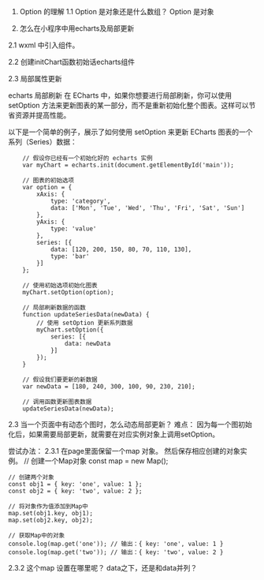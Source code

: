 1. Option 的理解
1.1 Option 是对象还是什么数组？
    Option 是对象


2. 怎么在小程序中用echarts及局部更新

2.1 wxml 中引入组件。

2.2 创建initChart函数初始话echarts组件

2.3 局部属性更新

echarts 局部刷新
在 ECharts 中，如果你想要进行局部刷新，你可以使用 setOption 方法来更新图表的某一部分，而不是重新初始化整个图表。这样可以节省资源并提高性能。

以下是一个简单的例子，展示了如何使用 setOption 来更新 ECharts 图表的一个系列（Series）数据：


        // 假设你已经有一个初始化好的 echarts 实例
        var myChart = echarts.init(document.getElementById('main'));
         
        // 图表的初始选项
        var option = {
            xAxis: {
                type: 'category',
                data: ['Mon', 'Tue', 'Wed', 'Thu', 'Fri', 'Sat', 'Sun']
            },
            yAxis: {
                type: 'value'
            },
            series: [{
                data: [120, 200, 150, 80, 70, 110, 130],
                type: 'bar'
            }]
        };
         
        // 使用初始选项初始化图表
        myChart.setOption(option);
         
        // 局部刷新数据的函数
        function updateSeriesData(newData) {
            // 使用 setOption 更新系列数据
            myChart.setOption({
                series: [{
                    data: newData
                }]
            });
        }
         
        // 假设我们要更新的新数据
        var newData = [180, 240, 300, 100, 90, 230, 210];
         
        // 调用函数更新图表数据
        updateSeriesData(newData);
    


2.3 当一个页面中有动态个图时，怎么动态局部更新？
难点： 因为每一个图初始化后，如果需要局部更新，就需要在对应实例对象上调用setOption。

尝试办法：
2.3.1 在page里面保留一个map 对象。 然后保存相应创建的对象实例。 
    // 创建一个Map对象
    const map = new Map();
     
    // 创建两个对象
    const obj1 = { key: 'one', value: 1 };
    const obj2 = { key: 'two', value: 2 };
     
    // 将对象作为值添加到Map中
    map.set(obj1.key, obj1);
    map.set(obj2.key, obj2);
     
    // 获取Map中的对象
    console.log(map.get('one')); // 输出：{ key: 'one', value: 1 }
    console.log(map.get('two')); // 输出：{ key: 'two', value: 2 }

2.3.2 这个map 设置在哪里呢？ data之下，还是和data并列？